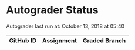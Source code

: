 # Autograder Status
Autograder last run at: October 13, 2018 at 05:40

| GitHub ID | Assignment | Graded Branch |
|-----------|------------|---------------|
